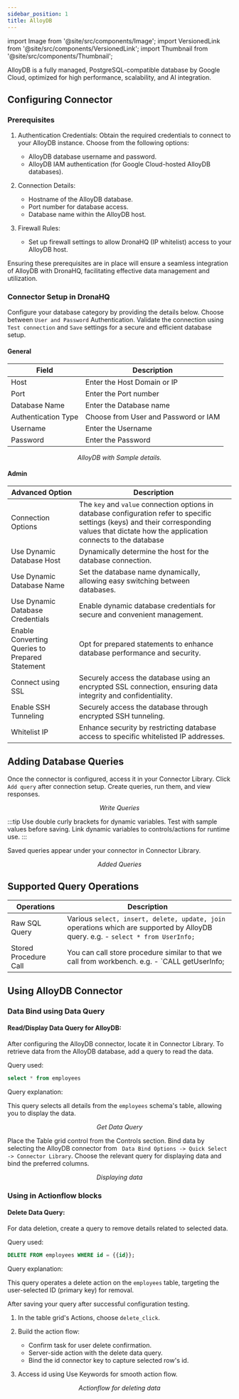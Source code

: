 ```yaml
---
sidebar_position: 1
title: AlloyDB
---
```


import Image from '@site/src/components/Image'; import VersionedLink from '@site/src/components/VersionedLink'; import
Thumbnail from '@site/src/components/Thumbnail';

AlloyDB is a fully managed, PostgreSQL-compatible database by Google Cloud, optimized for high performance, scalability, and AI integration.

## Configuring Connector

### Prerequisites

1. Authentication Credentials: Obtain the required credentials to connect to your AlloyDB instance. Choose from the
   following options:

   - AlloyDB database username and password.
   - AlloyDB IAM authentication (for Google Cloud-hosted AlloyDB databases).

2. Connection Details:

   - Hostname of the AlloyDB database.
   - Port number for database access.
   - Database name within the AlloyDB host.

3. Firewall Rules:
   - Set up firewall settings to allow DronaHQ (IP whitelist) access to your AlloyDB host.

Ensuring these prerequisites are in place will ensure a seamless integration of AlloyDB with DronaHQ, facilitating
effective data management and utilization.

### Connector Setup in DronaHQ

Configure your database category by providing the details below. Choose between `User and Password` Authentication. Validate the connection using `Test connection` and `Save` settings for a secure and efficient database
setup.


#### General

| Field                | Description                                                                                        |
| -------------------- | -------------------------------------------------------------------------------------------------- |
| Host                 | Enter the Host Domain or IP                                                                        |
| Port                 | Enter the Port number                                                                              |
| Database Name        | Enter the Database name                                                                            |
| Authentication Type  | Choose from User and Password or IAM                           |
| Username             | Enter the Username                                                                                 |
| Password             | Enter the Password                                                                                 |




<figure>
  <Thumbnail src="/img/reference/connectors/alloydb/details.png" alt="AlloyDB with Sample details." />
  <figcaption align = "center"><i>AlloyDB with Sample details.</i></figcaption>
</figure>

#### Admin

| Advanced Option                                                                                                                                  | Description                                                                                                                                                                                   |
| ------------------------------------------------------------------------------------------------------------------------------------------------ | --------------------------------------------------------------------------------------------------------------------------------------------------------------------------------------------- |
| Connection Options                                                                                                                               | The `key` and `value` connection options in database configuration refer to specific settings (keys) and their corresponding values that dictate how the application connects to the database |
| Use Dynamic Database Host                                                                                                                        | Dynamically determine the host for the database connection.                                                                                                                                   |
| Use Dynamic Database Name                                                                                                                        | Set the database name dynamically, allowing easy switching between databases.                                                                                                                 |
| <VersionedLink to = "/datasource-concepts/dynamic-credentials/#configure-dynamic-credentials"> Use Dynamic Database Credentials </VersionedLink> | Enable dynamic database credentials for secure and convenient management.                                                                                                                     |
| <VersionedLink to = "/datasource-concepts/prepared-statements/"> Enable Converting Queries to Prepared Statement </VersionedLink>                | Opt for prepared statements to enhance database performance and security.                                                                                                                     |
| <VersionedLink to = "/datasource-concepts/ssl-configurations/"> Connect using SSL </VersionedLink>                                               | Securely access the database using an encrypted SSL connection, ensuring data integrity and confidentiality.                                                                                  |
| <VersionedLink to = "/datasource-concepts/ssh-tunneling/"> Enable SSH Tunneling </VersionedLink>                                                 | Securely access the database through encrypted SSH tunneling.                                                                                                                                 |
| <VersionedLink to = "/datasource-concepts/whitelisting-dronahq-ip/"> Whitelist IP </VersionedLink>                                               | Enhance security by restricting database access to specific whitelisted IP addresses.                                                                                                         |


## Adding Database Queries

Once the connector is configured, access it in your Connector Library. Click `Add query` after connection setup. Create
queries, run them, and view responses.

<figure>
  <Thumbnail src="/img/reference/connectors/alloydb/data-query.png" alt="Write Queries" />
  <figcaption align = "center"><i>Write Queries</i></figcaption>
</figure>

:::tip 
Use double curly brackets for dynamic variables. Test with sample values before saving. Link dynamic variables to
controls/actions for runtime use. 
:::

Saved queries appear under your connector in Connector Library.

<figure>
  <Thumbnail src="/img/reference/connectors/alloydb/queries.png" alt="Added Queries" />
  <figcaption align = "center"><i>Added Queries</i></figcaption>
</figure>

## Supported Query Operations

| Operations            | Description                                                                                                                          |
| --------------------- | ------------------------------------------------------------------------------------------------------------------------------------ |
| Raw SQL Query         | Various `select, insert, delete, update, join` operations which are supported by AlloyDB query. e.g. - `select * from UserInfo;` |
| Stored Procedure Call | You can call store procedure similar to that we call from workbench. e.g. - `CALL getUserInfo;

## Using AlloyDB Connector

### Data Bind using Data Query

#### Read/Display Data Query for AlloyDB:

After configuring the AlloyDB connector, locate it in Connector Library. To retrieve data from the AlloyDB
database, add a query to read the data.

Query used:

```sql
select * from employees
```

Query explanation:

This query selects all details from the `employees` schema's table, allowing you to display the data.

 <figure>
  <Thumbnail src="/img/reference/connectors/alloydb/get-data.png" alt="Get Data Query" />
  <figcaption align = "center"><i>Get Data Query</i></figcaption>
</figure>

Place the Table grid control from the Controls section. Bind data by selecting the AlloyDB connector from
` Data Bind Options -> Quick Select -> Connector Library`. Choose the relevant query for displaying data and bind the
preferred columns.

<figure>
  <Thumbnail src="/img/reference/connectors/alloydb/display.png" alt="Displaying data" />
  <figcaption align = "center"><i>Displaying data</i></figcaption>
</figure>

### Using in Actionflow blocks

#### Delete Data Query:

For data deletion, create a query to remove details related to selected data.

Query used:

```sql
DELETE FROM employees WHERE id = {{id}};
```

Query explanation:

This query operates a delete action on the `employees` table, targeting the user-selected ID (primary key) for
removal.

After saving your query after successful configuration testing.

1. In the table grid's Actions, choose `delete_click`.

2. Build the action flow:

   - Confirm task for user delete confirmation.
   - Server-side action with the delete data query.
   - Bind the id connector key to capture selected row's id.

3. Access id using Use Keywords for smooth action flow.

<figure>
  <Thumbnail src="/img/reference/connectors/alloydb/delete.png" alt="Actionflow for deleting data" />
  <figcaption align = "center"><i>Actionflow for deleting data</i></figcaption>
</figure> 
